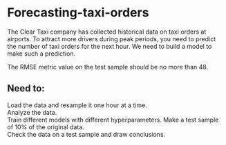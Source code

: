 # Forecasting-taxi-orders  

The Clear Taxi company has collected historical data on taxi orders at airports. To attract more drivers during peak periods, you need to predict the number of taxi orders for the next hour. We need to build a model to make such a prediction.  

The RMSE metric value on the test sample should be no more than 48.  

## Need to:  

Load the data and resample it one hour at a time.  
Analyze the data.  
Train different models with different hyperparameters. Make a test sample of 10% of the original data.  
Check the data on a test sample and draw conclusions.  
